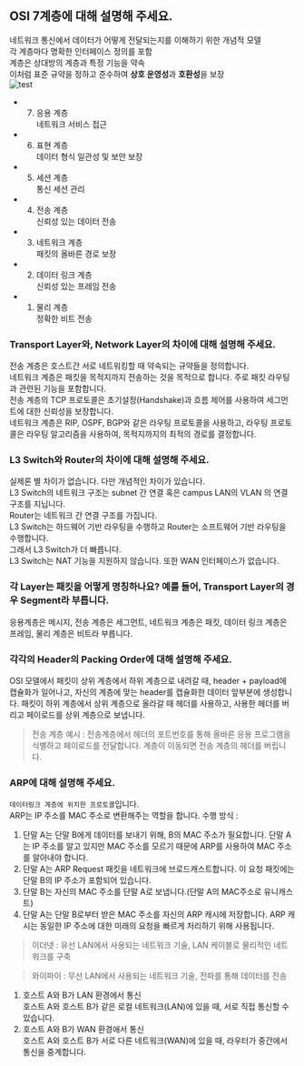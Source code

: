 ## OSI 7계층에 대해 설명해 주세요.
네트워크 통신에서 데이터가 어떻게 전달되는지를 이해하기 위한 개념적 모델   
각 계층마다 명확한 인터페이스 정의를 포함   
계층은 상대방의 계층과 특정 기능을 약속   
이처럼 표준 규약을 정하고 준수하여 **상호 운영성**과 **호환성**을 보장  
![test](https://ngwoon.github.io/assets/images/post/Network/OSI%207%EA%B3%84%EC%B8%B5/osi-layers.png)

- 7) 응용 계층   
   네트워크 서비스 접근   
- 6) 표현 계층   
   데이터 형식 일관성 및 보안 보장   
- 5) 세션 계층   
   통신 세션 관리   
- 4) 전송 계층   
   신뢰성 있는 데이터 전송   
- 3) 네트워크 계층   
   패킷의 올바른 경로 보장   
- 2) 데이터 링크 계층   
   신뢰성 있는 프레임 전송     
- 1) 물리 계층   
   정확한 비트 전송   

### Transport Layer와, Network Layer의 차이에 대해 설명해 주세요.
   전송 계층은 호스트간 서로 네트워킹할 때 약속되는 규약들을 정의합니다.    
   네트워크 계층은 패킷을 목적지까지 전송하는 것을 목적으로 합니다. 주로 패킷 라우팅과 관련된 기능을 포함합니다.   
   전송 계층의 TCP 프로토콜은 초기설정(Handshake)과 흐름 제어를 사용하여 세그먼트에 대한 신뢰성을 보장합니다.  
   네트워크 계층은 RIP, OSPF, BGP와 같은 라우팅 프로토콜을 사용하고, 라우팅 프로토콜은 라우팅 알고리즘을 사용하여, 목적지까지의 최적의 경로를 결정합니다.   

### L3 Switch와 Router의 차이에 대해 설명해 주세요.
실제론 별 차이가 없습니다. 다만 개념적인 차이가 있습니다.   
L3 Switch의 네트워크 구조는 subnet 간 연결 혹은 campus LAN의 VLAN 의 연결 구조를 지닙니다.   
Router는 네트워크 간 연결 구조를 가집니다.   
L3 Switch는 하드웨어 기반 라우팅을 수행하고 Router는 소프트웨어 기반 라우팅을 수행합니다.    
그래서 L3 Switch가 더 빠릅니다.   
L3 Switch는 NAT 기능을 지원하지 않습니다. 또한 WAN 인터페이스가 없습니다.   
    
### 각 Layer는 패킷을 어떻게 명칭하나요? 예를 들어, Transport Layer의 경우 Segment라 부릅니다.
응용계층은 메시지, 전송 계층은 세그먼트, 네트워크 계층은 패킷, 데이터 링크 계층은 프레임, 물리 계층은 비트라 부릅니다.
### 각각의 Header의 Packing Order에 대해 설명해 주세요.
OSI 모델에서 패킷이 상위 계층에서 하위 계층으로 내려갈 때, header + payload에 캡슐화가 일어나고, 자신의 계층에 맞는 header를 캡슐화한 데이터 앞부분에 생성합니다.
패킷이 하위 계층에서 상위 계층으로 올라갈 때 헤더를 사용하고, 사용한 헤더를 버리고 페이로드를 상위 계층으로 보냅니다.
> 전송 계층 예시 : 전송계층에서 헤더의 포트번호를 통해 올바른 응용 프로그램을 식별하고 페이로드를 전달합니다. 계층이 이동되면 전송 계층의 헤더를 버립니다.
### ARP에 대해 설명해 주세요.
`데이터링크 계층에 위치한 프로토콜`입니다.     
ARP는 IP 주소를 MAC 주소로 변환해주는 역할을 합니다.
수행 방식 :
   1. 단말 A는 단말 B에게 데이터를 보내기 위해, B의 MAC 주소가 필요합니다. 단말 A는 IP 주소를 알고 있지만 MAC 주소를 모르기 때문에 ARP를 사용하여 MAC 주소를 알아내야 합니다.
   2. 단말 A는 ARP Request 패킷을 네트워크에 브로드캐스트합니다. 이 요청 패킷에는 단말 B의 IP 주소가 포함되어 있습니다.
   3. 단말 B는 자신의 MAC 주소를 단말 A로 보냅니다.(단말 A의 MAC주소로 유니캐스트)
   4. 단말 A는 단말 B로부터 받은 MAC 주소를 자신의 ARP 캐시에 저장합니다. ARP 캐시는 동일한 IP 주소에 대한 미래의 요청을 빠르게 처리하기 위해 사용됩니다.

> 이더넷 : 유선 LAN에서 사용되는 네트워크 기술, LAN 케이블로 물리적인 네트워크를 구축

> 와이파이 : 무선 LAN에서 사용되는 네트워크 기술, 전파를 통해 데이터를 전송
1. 호스트 A와 B가 LAN 환경에서 통신   
호스트 A와 호스트 B가 같은 로컬 네트워크(LAN)에 있을 때, 서로 직접 통신할 수 있습니다.
1. 호스트 A와 B가 WAN 환경애서 통신   
호스트 A와 호스트 B가 서로 다른 네트워크(WAN)에 있을 때, 라우터가 중간에서 통신을 중계합니다.